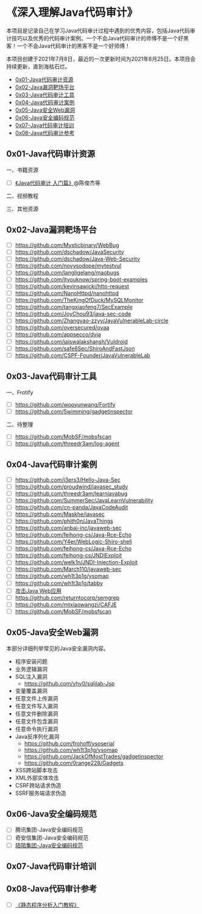 # 《深入理解Java代码审计》

本项目是记录自己在学习Java代码审计过程中遇到的优秀内容，包括Java代码审计技巧以及优秀的代码审计案例。一个不会Java代码审计的师傅不是一个好黑客！一个不会Java代码审计的黑客不是一个好师傅！

本项目创建于2021年7月8日，最近的一次更新时间为2021年8月25日。本项目会持续更新，直到海枯石烂。

- [0x01-Java代码审计资源](https://github.com/0e0w/HackJava#0x01-Java%E4%BB%A3%E7%A0%81%E5%AE%A1%E8%AE%A1%E8%B5%84%E6%BA%90)
- [0x02-Java漏洞靶场平台](https://github.com/0e0w/HackJava#0x02-Java%E6%BC%8F%E6%B4%9E%E9%9D%B6%E5%9C%BA%E5%B9%B3%E5%8F%B0)
- [0x03-Java代码审计工具](https://github.com/0e0w/HackJava#0x03-Java%E4%BB%A3%E7%A0%81%E5%AE%A1%E8%AE%A1%E5%B7%A5%E5%85%B7)
- [0x04-Java代码审计案例](https://github.com/0e0w/HackJava#0x04-Java%E4%BB%A3%E7%A0%81%E5%AE%A1%E8%AE%A1%E6%A1%88%E4%BE%8B)
- [0x05-Java安全Web漏洞](https://github.com/0e0w/Hackjava#0x04-Java%E5%B8%B8%E8%A7%84Web%E6%BC%8F%E6%B4%9E)
- [0x06-Java安全编码规范](https://github.com/0e0w/Hackjava#0x06-Java%E5%AE%89%E5%85%A8%E7%BC%96%E7%A0%81%E8%A7%84%E8%8C%83)
- [0x07-Java代码审计培训](https://github.com/0e0w/Hackjava#0x07-Java%E4%BB%A3%E7%A0%81%E5%AE%A1%E8%AE%A1%E5%9F%B9%E8%AE%AD)
- [0x08-Java代码审计参考](https://github.com/0e0w/Hackjava#0x08-Java%E4%BB%A3%E7%A0%81%E5%AE%A1%E8%AE%A1%E5%8F%82%E8%80%83)

## 0x01-Java代码审计资源

一、书籍资源
- [ ] [《Java代码审计 入门篇》](https://item.jd.com/10033832360716.html)@陈俊杰等

二、视频教程

三、其他资源

## 0x02-Java漏洞靶场平台

- [ ] https://github.com/Mysticbinary/WebBug
- [ ] https://github.com/dschadow/JavaSecurity
- [ ] https://github.com/dschadow/Java-Web-Security
- [ ] https://github.com/novysodope/mytestvul
- [ ] https://github.com/langligelang/maobugs
- [ ] https://github.com/ityouknow/spring-boot-examples
- [ ] https://github.com/kevinsawicki/http-request
- [ ] https://github.com/NanoHttpd/nanohttpd
- [ ] https://github.com/TheKingOfDuck/MySQLMonitor
- [ ] https://github.com/tangxiaofeng7/SecExample
- [ ] https://github.com/JoyChou93/java-sec-code
- [ ] https://github.com/Zhangyao-zzyy/JavaVulnerableLab-circle
- [ ] https://github.com/oversecured/ovaa
- [ ] https://github.com/appsecco/dvja
- [ ] https://github.com/jaiswalakshansh/Vuldroid
- [ ] https://github.com/safe6Sec/ShiroAndFastJson
- [ ] https://github.com/CSPF-Founder/JavaVulnerableLab

## 0x03-Java代码审计工具

一、Frotify
- [ ] https://github.com/wooyunwang/Fortify
- [ ] https://github.com/5wimming/gadgetinspector

二、待整理
- [ ] https://github.com/MobSF/mobsfscan
- [ ] https://github.com/threedr3am/log-agent

## 0x04-Java代码审计案例

- [ ] https://github.com/j3ers3/Hello-Java-Sec
- [ ] https://github.com/proudwind/javasec_study
- [ ] https://github.com/threedr3am/learnjavabug
- [ ] https://github.com/SummerSec/JavaLearnVulnerability
- [ ] https://github.com/cn-panda/JavaCodeAudit
- [ ] https://github.com/Maskhe/javasec
- [ ] https://github.com/phith0n/JavaThings
- [ ] https://github.com/anbai-inc/javaweb-sec
- [ ] https://github.com/feihong-cs/Java-Rce-Echo
- [ ] https://github.com/Y4er/WebLogic-Shiro-shell
- [ ] https://github.com/feihong-cs/Java-Rce-Echo
- [ ] https://github.com/feihong-cs/JNDIExploit
- [ ] https://github.com/welk1n/JNDI-Injection-Exploit
- [ ] https://github.com/March110/javaweb-sec
- [ ] https://github.com/wh1t3p1g/ysomap
- [ ] https://github.com/wh1t3p1g/tabby
- [ ] [攻击Java Web应用](https://appts4jvi.zhishibox.net/b/5d644b6f81cbc9e40460fe7eea3c7925)
- [ ] https://github.com/returntocorp/semgrep
- [ ] https://github.com/mtxiaowangzi/CAFJE
- [ ] https://github.com/MobSF/mobsfscan

## 0x05-Java安全Web漏洞

本部分详细列举常见的Java安全漏洞内容。

- 程序安装问题
- 业务逻辑漏洞
- SQL注入漏洞
  - https://github.com/yhy0/sqlilab-Jsp
- 变量覆盖漏洞
- 任意文件上传漏洞
- 任意文件写入漏洞
- 任意文件删除漏洞
- 任意文件包含漏洞
- 任意命令执行漏洞
- Java反序列化漏洞
  - https://github.com/frohoff/ysoserial
  - https://github.com/wh1t3p1g/ysomap
  - https://github.com/JackOfMostTrades/gadgetinspector
  - https://github.com/0range228/Gadgets
- XSS跨站脚本攻击
- XML外部实体攻击
- CSRF跨站请求伪造
- SSRF服务端请求伪造

## 0x06-Java安全编码规范

- [ ] 腾讯集团-Java安全编码规范
- [ ] 奇安信集团-Java安全编码规范
- [ ] [陌陌集团-Java安全编码规范](https://github.com/momosecurity/rhizobia_J)

## 0x07-Java代码审计培训

## 0x08-Java代码审计参考

- [ ] [《静态程序分析入门教程》](https://github.com/RangerNJU/Static-Program-Analysis-Book)